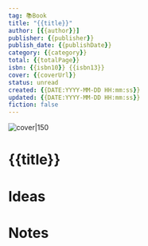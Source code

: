 ```yaml
---
tag: 📚Book
title: "{{title}}"
author: [{{author}}]
publisher: {{publisher}}
publish_date: {{publishDate}}
category: {{category}}
total: {{totalPage}}
isbn: {{isbn10}} {{isbn13}}
cover: {{coverUrl}}
status: unread
created: {{DATE:YYYY-MM-DD HH:mm:ss}}
updated: {{DATE:YYYY-MM-DD HH:mm:ss}}
fiction: false
---
```


![cover|150]({{coverUrl}})

# {{title}}
# Ideas
# Notes